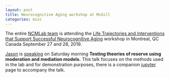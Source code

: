 ```yaml
---
layout: post
title: Neurocognitive Aging workshop at McGill
categories: misc
---
```

The entire [NCMLab team](https://ncmlab.github.io/members/) is attending the [Life Trajectories and Interventions that Support Successful Neurocognitive Aging](https://www.eventbrite.ca/e/montreal-aging-dementia-symposium-sept-27-28-2019-mcgill-university-registration-55997643459?utm_term=eventurl_text) workshop in Montreal, QC Canada September 27 and 28, 2019.

[Jason](../../../../jason/jason.html) is [speaking](https://docs.google.com/presentation/d/1qHzS6foZjhKXStR54JbZI8erdYHr-9My1PKKIw9V-MM/edit?usp=sharing) on Saturday morning **Testing theories of reserve using moderation and mediation models.** This talk focuses on the methods used in the lab and for demonstration purposes, there is a companion [jupyter](https://colab.research.google.com/drive/1yyiWc9kN4-oD1V7oeyRdaY6qFIUUHxrM) page to accompany the talk.


